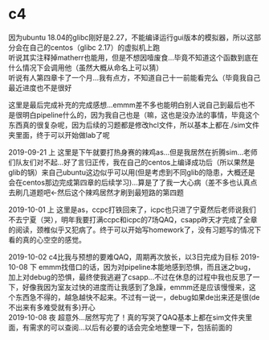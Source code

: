 # c4
因为ubuntu 18.04的glibc刚好是2.27，不能编译运行gui版本的模拟器，所以这部分会在自己的centos（glibc 2.17）的虚拟机上跑  
听说其实注释掉matherr也能用，但是不想因噎废食...毕竟不知道这个函数到底在什么情况下会调用他（虽然大概从命名上可以猜）  
听说有人第四章卡了一个月...我有点方，不知道自己十一前能看完么（毕竟我自己最近进度也不是很好  
  
这里是最后完成补充的完成感想...emmm差不多也能明白别人说自己到最后也不是很明白pipeline什么的，因为我自己也是（嘛，这也是没办法的事情，毕竟这个东西真的很复杂呢，因为后续的习题都是修改hcl文件，所以基本上都在./sim文件夹里面，终于可以开始做lab了呢  
  
2019-09-21 上 这里是下午就要打热身赛的辣鸡as...但是我居然在折腾sim...老师们队友们对不起...好了言归正传，我在自己的centos上编译成功后（所以果然是glib的锅）来自己ubuntu这边似乎可以用(但是考虑到不同glib的隐患，大概还是会在centos那边完成第四章的后续学习)...算是了了我一大心病（差不多也认真点去刷几道题吧←然后这个辣鸡居然才刷到最短路的第四题  
  
2019-10-01 上 这里是as，ccpc打铁回来了，icpc也只进了宁夏然后老师说我们不去宁夏（哭），明年我要打满ccpc和icpc的7场QAQ，csapp昨天才完成了全章的阅读，颈椎似乎又犯病了。终于可以开始写homework了，没有习题写的情况下看的真的心空空的感觉。

2019-10-02 c4比我与预想的要难QAQ，周期再次放长，以3日完成为目标
2019-10-08 下 emmm找借口的话，因为对pipeline本能地感到恐惧，而且迷之bug，加上对debug的恐惧，最终使我逃避了csapp...不过在休息的过程中我也反思了一下，好像我因为室友过快的进度而让我感到了急躁，emmm还是应该慢慢来，这个东西急不得的，越急越快不起来。不过有一说一，debug如果de出来还是很(de不出来有多难受就有多)开心  
2019-10-08 夜 超意外...居然写完了！真的写哭了QAQ基本上都在sim文件夹里面，有需求的可以查阅...以后有必要的话会完全地整理一下，包括前面的  

